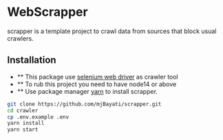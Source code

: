 # WebScrapper

scrapper is a template project to crawl data from sources that block usual crawlers.

## Installation
- ** This package use [selenium web driver](https://www.npmjs.com/package/selenium-webdriver) as crawler tool
- ** To rub this project you need to have node14 or above
- ** Use package manager [yarn](https://yarnpkg.com/) to install scrapper.

```bash
git clone https://github.com/mjBayati/scrapper.git
cd crawler
cp .env.example .env
yarn install
yarn start
```
